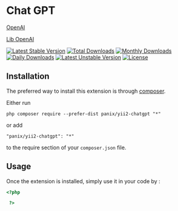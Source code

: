 Chat GPT
===========
[OpenAI](https://openai.com)

[Lib OpenAI](https://github.com/orhanerday/open-ai)

[![Latest Stable Version](https://poser.pugx.org/panix/yii2-chatgpt/v/stable)](https://packagist.org/packages/panix/yii2-chatgpt)
[![Total Downloads](https://poser.pugx.org/panix/yii2-chatgpt/downloads)](https://packagist.org/packages/panix/yii2-chatgpt)
[![Monthly Downloads](https://poser.pugx.org/panix/yii2-chatgpt/d/monthly)](https://packagist.org/packages/panix/yii2-chatgpt)
[![Daily Downloads](https://poser.pugx.org/panix/yii2-chatgptwgt-tinymce/d/daily)](https://packagist.org/packages/panix/yii2-chatgpt)
[![Latest Unstable Version](https://poser.pugx.org/panix/yii2-chatgpt/v/unstable)](https://packagist.org/packages/panix/yii2-chatgpt)
[![License](https://poser.pugx.org/panix/yii2-chatgpt/license)](https://packagist.org/packages/panix/yii2-chatgpt)

Installation
------------

The preferred way to install this extension is through [composer](http://getcomposer.org/download/).

Either run

```
php composer require --prefer-dist panix/yii2-chatgpt "*"
```

or add

```
"panix/yii2-chatgpt": "*"
```

to the require section of your `composer.json` file.


Usage
-----

Once the extension is installed, simply use it in your code by :

```php
<?php

 ?>
```

